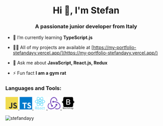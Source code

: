 <h1 align="center">Hi 👋, I'm Stefan </h1>
<h3 align="center">A passionate junior developer from Italy</h3>

- 🌱 I’m currently learning **TypeScript.js**

- 👨‍💻 All of my projects are available at [https://my-portfolio-stefandayy.vercel.app/](https://my-portfolio-stefandayy.vercel.app/)

- 💬 Ask me about **JavaScript, React.js, Redux**

- ⚡ Fun fact **I am a gym rat**

<p align="left">
</p>

<h3 align="left">Languages and Tools:</h3>
<p align="left"> <a href="https://developer.mozilla.org/en-US/docs/Web/JavaScript" target="_blank" rel="noreferrer"> <img src="https://raw.githubusercontent.com/devicons/devicon/master/icons/javascript/javascript-original.svg" alt="javascript" width="40" height="40"/> </a>
  <a href="https://www.typescriptlang.org/" target="_blank" rel="noreferrer"> <img src="https://raw.githubusercontent.com/devicons/devicon/master/icons/typescript/typescript-original.svg" alt="typescript" width="40" height="40"/> </a>
  <a href="https://reactjs.org/" target="_blank" rel="noreferrer"> <img src="https://raw.githubusercontent.com/devicons/devicon/master/icons/react/react-original-wordmark.svg" alt="react" width="40" height="40"/> </a> <a href="https://redux.js.org" target="_blank" rel="noreferrer"> <img src="https://raw.githubusercontent.com/devicons/devicon/master/icons/redux/redux-original.svg" alt="redux" width="40" height="40"/> </a>
   <a href="https://getbootstrap.com" target="_blank" rel="noreferrer"> <img src="https://raw.githubusercontent.com/devicons/devicon/master/icons/bootstrap/bootstrap-plain-wordmark.svg" alt="bootstrap" width="40" height="40"/> </a>
</p>

<p><img align="center" src="https://github-readme-stats.vercel.app/api/top-langs?username=stefandayy&show_icons=true&locale=en&layout=compact" alt="stefandayy" /></p>
